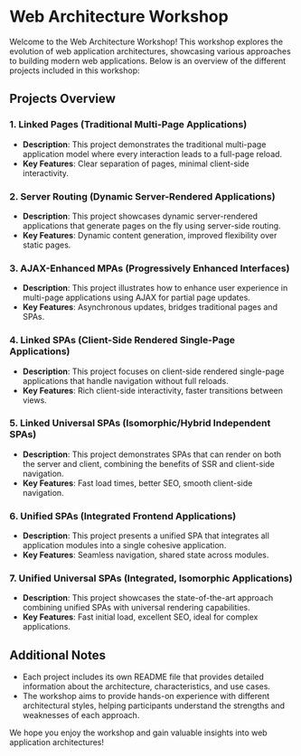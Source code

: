 # Web Architecture Workshop

Welcome to the Web Architecture Workshop! This workshop explores the evolution of web application architectures, showcasing various approaches to building modern web applications. Below is an overview of the different projects included in this workshop:

## Projects Overview

### 1. Linked Pages (Traditional Multi-Page Applications)
- **Description**: This project demonstrates the traditional multi-page application model where every interaction leads to a full-page reload.
- **Key Features**: Clear separation of pages, minimal client-side interactivity.

### 2. Server Routing (Dynamic Server-Rendered Applications)
- **Description**: This project showcases dynamic server-rendered applications that generate pages on the fly using server-side routing.
- **Key Features**: Dynamic content generation, improved flexibility over static pages.

### 3. AJAX-Enhanced MPAs (Progressively Enhanced Interfaces)
- **Description**: This project illustrates how to enhance user experience in multi-page applications using AJAX for partial page updates.
- **Key Features**: Asynchronous updates, bridges traditional pages and SPAs.

### 4. Linked SPAs (Client-Side Rendered Single-Page Applications)
- **Description**: This project focuses on client-side rendered single-page applications that handle navigation without full reloads.
- **Key Features**: Rich client-side interactivity, faster transitions between views.

### 5. Linked Universal SPAs (Isomorphic/Hybrid Independent SPAs)
- **Description**: This project demonstrates SPAs that can render on both the server and client, combining the benefits of SSR and client-side navigation.
- **Key Features**: Fast load times, better SEO, smooth client-side navigation.

### 6. Unified SPAs (Integrated Frontend Applications)
- **Description**: This project presents a unified SPA that integrates all application modules into a single cohesive application.
- **Key Features**: Seamless navigation, shared state across modules.

### 7. Unified Universal SPAs (Integrated, Isomorphic Applications)
- **Description**: This project showcases the state-of-the-art approach combining unified SPAs with universal rendering capabilities.
- **Key Features**: Fast initial load, excellent SEO, ideal for complex applications.

## Additional Notes
- Each project includes its own README file that provides detailed information about the architecture, characteristics, and use cases.
- The workshop aims to provide hands-on experience with different architectural styles, helping participants understand the strengths and weaknesses of each approach.

We hope you enjoy the workshop and gain valuable insights into web application architectures!